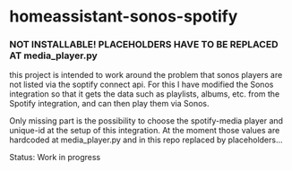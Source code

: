 # homeassistant-sonos-spotify

### NOT INSTALLABLE! PLACEHOLDERS HAVE TO BE REPLACED AT media_player.py

this project is intended to work around the problem that sonos players 
are not listed via the soptify connect api. For this I have modified 
the Sonos integration so that it gets the data such as playlists, 
albums, etc. from the Spotify integration, and can then play them 
via Sonos.

Only missing part is the possibility to choose the spotify-media player 
and unique-id at the setup of this integration. At the moment those values 
are hardcoded at media_player.py and in this repo replaced by placeholders...

Status: Work in progress